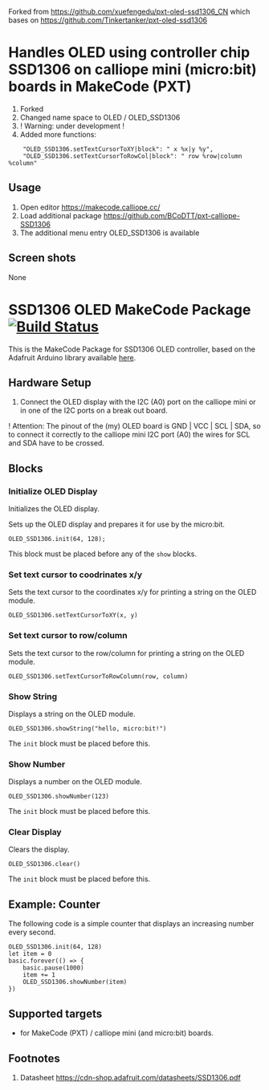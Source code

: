 Forked from https://github.com/xuefengedu/pxt-oled-ssd1306_CN which bases on https://github.com/Tinkertanker/pxt-oled-ssd1306

# Handles OLED using controller chip SSD1306 on calliope mini (micro:bit) boards in MakeCode (PXT)


1. Forked
2. Changed name space to OLED / OLED_SSD1306
3. ! Warning: under development !
4. Added more functions:
```
    "OLED_SSD1306.setTextCursorToXY|block": " x %x|y %y",
    "OLED_SSD1306.setTextCursorToRowCol|block": " row %row|column %column"
```
 
## Usage

1. Open editor https://makecode.calliope.cc/
2. Load additional package https://github.com/BCoDTT/pxt-calliope-SSD1306
3. The additional menu entry OLED_SSD1306 is available

## Screen shots

None


# SSD1306 OLED MakeCode Package [![Build Status](https://travis-ci.org/Tinkertanker/pxt-oled-ssd1306.svg?branch=master)](https://travis-ci.org/Tinkertanker/pxt-oled-ssd1306)

This is the MakeCode Package for SSD1306 OLED controller, based on the Adafruit Arduino library available [here](https://github.com/adafruit/Adafruit_SSD1306).

## Hardware Setup
1. Connect the OLED display with the I2C (A0) port on the calliope mini or in one of the I2C ports on a break out board.

! Attention: The pinout of the (my) OLED board is GND | VCC | SCL | SDA, so to connect it correctly to the calliope mini I2C port (A0) the wires for SCL and SDA have to be crossed.

## Blocks
### Initialize OLED Display
Initializes the OLED display.

Sets up the OLED display and prepares it for use by the micro:bit.

```sig
OLED_SSD1306.init(64, 128);
```

This block must be placed before any of the ``show`` blocks.


### Set text cursor to coodrinates x/y
Sets the text cursor to the coordinates x/y for printing  a string on the OLED module.

```sig
OLED_SSD1306.setTextCursorToXY(x, y)
```

### Set text cursor to row/column
Sets the text cursor to the row/column for printing  a string on the OLED module.

```sig
OLED_SSD1306.setTextCursorToRowColumn(row, column)
```


### Show String
Displays a string on the OLED module.

```sig
OLED_SSD1306.showString("hello, micro:bit!")
```

The ``init`` block must be placed before this.


### Show Number
Displays a number on the OLED module.

```sig
OLED_SSD1306.showNumber(123)
```

The ``init`` block must be placed before this.


### Clear Display
Clears the display.

```sig
OLED_SSD1306.clear()
```

The ``init`` block must be placed before this.

## Example: Counter
The following code is a simple counter that displays an increasing number every second.

```blocks
OLED_SSD1306.init(64, 128)
let item = 0
basic.forever(() => {
    basic.pause(1000)
    item += 1
    OLED_SSD1306.showNumber(item)
})
```

## Supported targets

* for MakeCode (PXT) / calliope mini (and micro:bit) boards.

## Footnotes

1.  Datasheet https://cdn-shop.adafruit.com/datasheets/SSD1306.pdf
